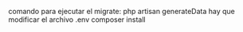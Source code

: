 
comando para ejecutar el migrate: php artisan generateData 
hay que modificar el archivo .env 
composer install 
